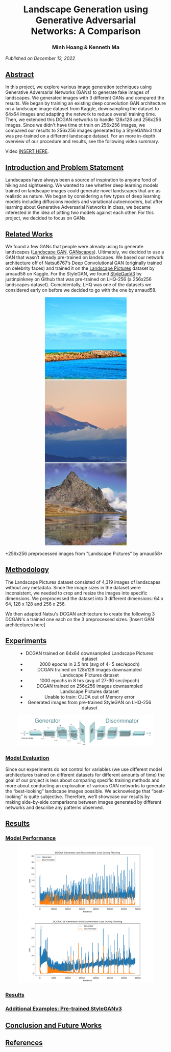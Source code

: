 <div align="center">
<figure>

 <h1> <b>Landscape Generation using Generative Adversarial Networks: A Comparison </b> </h1>
 <h3> Minh Hoang & Kenneth Ma </h3>
 
</figure>
</div>
 <em>Published on December 13, 2022</em>
<div align="right">
 
</div>

## <ins><b> Abstract </b></ins>
In this project, we explore various image generation techniques using Generative Adversarial Networks (GANs) to generate fake images of landscapes. We generated images with 3 different GANs and compared the results. We began by training an existing deep convolution GAN architecture on a landscape image dataset from Kaggle, downsampling the dataset to 64x64 images and adapting the network to reduce overall training time. Then, we extended this DCGAN networks to handle 128x128 and 256x256 images. Since we didn't have time ot train on 256x256 images, we compared our results to 256x256 images generated by a StyleGANv3 that was pre-trained on a different landscape dataset. For an more in-depth overview of our procedure and results, see the following video summary.

Video
[INSERT HERE]().

## <ins><b> Introduction and Problem Statement </b></ins>
Landscapes have always been a source of inspiration to anyone fond of hiking and sightseeing. We wanted to see whether deep learning models trained on landscape images could generate novel landscapes that are as realistic as nature. We began by considering a few types of deep learning models including diffusions models and variational autoencoders, but after learning about Generative Adversarial Networks in class, we became interested in the idea of pitting two models against each other. For this project, we decided to focus on GANs.

## <ins><b> Related Works </b></ins>
We found a few GANs that people were already using to generate landscapes ([Landscape GAN](https://github.com/ryanzhang22/Landscape-GAN?fbclid=IwAR28WStPjOQCleqOePywSS_O6EEZYbFnWxjsO3SzQBH8dNWp5jTnhOLwWns), [GANscapes](https://github.com/robgon-art/GANscapes?fbclid=IwAR3sP2HWann9MNd-n3SFvV4xMWsZrPc02SPDERuFT4S5EQWVSCOUUaFqoXw)). Ultimately, we decided to use a GAN that wasn’t already pre-trained on landscapes. We based our network architecture off of Natsu6767’s Deep Convolutional GAN (originally trained on celebrity faces) and trained it on the [Landscape Pictures](https://www.kaggle.com/datasets/arnaud58/landscape-pictures) dataset by arnaud58 on Kaggle. For the StyleGAN, we found [StyleGanV3](https://github.com/justinpinkney/awesome-pretrained-stylegan3) by justinpinkney on Github that was pre-trained on LHQ-256 (a 256x256 landscapes dataset). Coincidentally, LHQ was one of the datasets we considered early on before we decided to go with the one by arnaud58.

<div align="center">
<figure>
 <img alt="sample1" src="https://raw.githubusercontent.com/hoanganhminh01/Landscape-Generation-GAN/main/data_preprocessed_256/preprocessed_256/00000000_(5).jpg"> 
 <img alt="sample2" src="https://raw.githubusercontent.com/hoanganhminh01/Landscape-Generation-GAN/main/data_preprocessed_256/preprocessed_256/00000023_(7).jpg">
 <img alt="sample3" src="https://raw.githubusercontent.com/hoanganhminh01/Landscape-Generation-GAN/main/data_preprocessed_256/preprocessed_256/00000038_(3).jpg">
</figure>
</div>
 *256x256 preprocessed images from "Landscape Pictures" by arnaud58*

## <ins><b> Methodology </b></ins>
The Landscape Pictures dataset consisted of 4,319 images of landscapes without any metadata. Since the image sizes in the dataset were inconsistent, we needed to crop and resize the images into specific dimensions. We preprocessed the dataset into 3 different dimensions: 64 x 64, 128 x 128 and 256 x 256.

We then adapted Natsu's DCGAN architecture to create the following 3 DCGAN's a trained one each on the 3 preprocessed sizes.
[Insert GAN architectures here]

## <ins><b> Experiments </b></ins>
<div align="center">
<figure>

* DCGAN trained on 64x64 downsampled Landscape Pictures dataset
 * 2000 epochs in 2.5 hrs (avg of 4- 5 sec/epoch)
* DCGAN trained on 128x128 images downsampled Landscape Pictures dataset
 * 1000 epochs in 8 hrs (avg of 27-30 sec/epoch)
* DCGAN trained on 256x256 images downsampled Landscape Pictures dataset
 * Unable to train: CUDA out of Memory error
* Generated images from pre-trained StyleGAN on LHQ-256 dataset
 
 <img alt="model1" src="https://raw.githubusercontent.com/hoanganhminh01/Landscape-Generation-GAN/main/outputs/dcgan.png"> 
 
</figure>
</div>

### <ins><b> Model Evaluation </b></ins>
Since our experiments do not control for variables (we use different model architectures trained on different datasets for different amounts of time) the goal of our project is less about comparing specific training methods and more about conducting an exploration of various GAN networks to generate the “best-looking” landscape images possible. We acknowledge that “best-looking” is quite subjective. Therefore, we’ll showcase our results by making side-by-side comparisons between images generated by different networks and describe any patterns observed.

## <ins><b> Results </b></ins>
### <ins><b> Model Performance </b></ins>
<div align="center">
<figure>

 <img alt="loss1" src="https://raw.githubusercontent.com/hoanganhminh01/Landscape-Generation-GAN/main/outputs/loss64.png"> 
 <img alt="loss2" src="https://raw.githubusercontent.com/hoanganhminh01/Landscape-Generation-GAN/main/outputs/loss128.png">
 
</figure>
</div>

### <ins><b> Results </b></ins>

### <ins><b> Additional Examples: Pre-trained StyleGANv3 </b></ins>

## <ins><b> Conclusion and Future Works </b></ins>
 
## <ins><b> References </b></ins>
